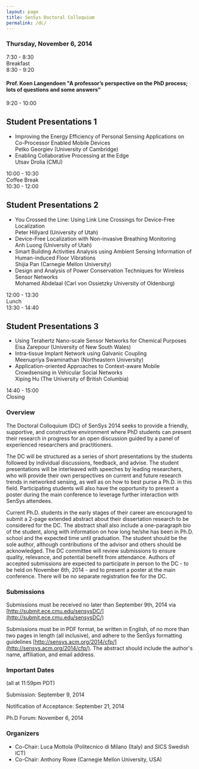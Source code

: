 ```yaml
---
layout: page
title: SenSys Doctoral Colloquium
permalink: /dc/
---
```


<h3>Thursday, November 6, 2014</h3>


<div class="programblock"><div class="dateitem">7:30 - 8:30</div> Breakfast</div>
<div class="programblock"><div class="dateitem">8:30 - 9:20</div> <h4>Prof. Koen Langendoen "A professor’s perspective on the PhD process; lots of questions and some answers"</h4></div>
<div class="programblock"><div class="dateitem">9:20 - 10:00</div> <div class="programdesc">
    <h2>Student Presentations 1</h2> 
    <ul>
      <li>Improving the Energy Efficiency of Personal Sensing Applications on Co-Processor Enabled Mobile Devices <br/>
	<span class="authors"> Petko Georgiev (University of Cambridge)</span>	
      </li>
      <li>
	Enabling Collaborative Processing at the Edge <br/>
	<span class="authors"> Utsav Drolia (CMU)</span>
      </li>
      
  </ul>
</div>
</div>
<div class="programblock"><div class="dateitem">10:00 - 10:30</div> Coffee Break</div>
<div class="programblock"><div class="dateitem">10:30 - 12:00</div> <div class="programdesc">
    <h2>Student Presentations 2</h2> 
    <ul>
      <li>You Crossed the Line: Using Link Line Crossings for Device-Free Localization <br/>
	<span class="authors"> Peter Hillyard (University of Utah)</span>	
      </li>
      <li>
	Device-Free Localization with Non-invasive Breathing Monitoring<br/>
	<span class="authors"> Anh Luong (University of Utah) </span>
      </li>
 	<li>
	Smart Building Activities Analysis using Ambient Sensing Information of Human-induced Floor Vibrations<br/>
	<span class="authors"> Shijia Pan (Carnegie Mellon University)  </span>
      </li>
 <li>
	Design and Analysis of Power Conservation Techniques for Wireless Sensor Networks<br/>
	<span class="authors">  Mohamed Abdelaal (Carl von Ossietzky University of Oldenburg)</span>
      </li>
      
  </ul>
</div>
</div>
<div class="programblock"><div class="dateitem">12:00 - 13:30</div> Lunch</div>
<div class="programblock"><div class="dateitem">13:30 - 14:40</div> <div class="programdesc">
    <h2>Student Presentations 3</h2> 
    <ul>
      <li>Using Terahertz Nano-scale Sensor Networks for Chemical Purposes<br/>
	<span class="authors"> Eisa Zarepour (University of New South Wales)</span>	
      </li>
      <li>
	Intra-tissue Implant Network using Galvanic Coupling<br/>
	<span class="authors"> Meenupriya Swaminathan (Northeastern University) </span>
      </li>
 	<li>
	Application-oriented Approaches to Context-aware Mobile Crowdsensing in Vehicular Social Networks<br/>
	<span class="authors"> Xiping Hu (The University of British Columbia)  </span>
      </li>
  </ul>
</div>
</div>
<div class="programblock"><div class="dateitem">14:40 - 15:00</div> Closing</div>

<div class="programblock"></div>


### Overview ###
<p>

The Doctoral Colloquium (DC) of SenSys 2014 seeks to provide a
friendly, supportive, and constructive environment where PhD students
can present their research in progress for an open discussion guided
by a panel of experienced researchers and practitioners. </p>

The DC will be structured as a series of short presentations by the
students followed by individual discussions, feedback, and advise. The
student presentations will be interleaved with speeches by leading
researchers, who will provide their own perspectives on current and
future research trends in networked sensing, as well as on how to best
purse a Ph.D. in this field. Participating students will also have the
opportunity to present a poster during the main conference to leverage
further interaction with SenSys attendees.

Current Ph.D. students in the early stages of their career are
encouraged to submit a 2-page extended abstract about their
dissertation research to be considered for the DC. The abstract shall
also include a one-paragraph bio of the student, along with
information on how long he/she has been in Ph.D. school and the
expected time until graduation. The student should be the sole author,
although contributions of the advisor and others should be
acknowledged. The DC committee will review submissions to ensure
quality, relevance, and potential benefit from attendance. Authors of
accepted submissions are expected to participate in person to the DC -
to be held on November 6th, 2014 - and to present a poster at the main
conference. There will be no separate registration fee for the DC.

### Submissions ###
Submissions must be received no later than <span class="highlight">September 9th, 2014</span> via  [http://submit.ece.cmu.edu/sensysDC/](http://submit.ece.cmu.edu/sensysDC/)

Submissions must be in PDF format, be written in English, of no
more than two pages in length (all inclusive), and adhere to the SenSys
formatting guidelines [http://sensys.acm.org/2014/cfp/](http://sensys.acm.org/2014/cfp/). The
abstract should include the author's name, affiliation, and email
address.

### Important Dates ###
(all at 11:59pm PDT)

Submission: <span class="highlight">September 9, 2014</span>

Notification of Acceptance: <span class="highlight">September 21, 2014</span>

Ph.D Forum: November 6, 2014

### Organizers ###
+ Co-Chair: Luca Mottola (Politecnico di Milano (Italy) and SICS Swedish ICT)
+ Co-Chair: Anthony Rowe (Carnegie Mellon University, USA)
